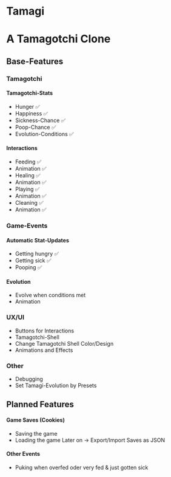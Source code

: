 ﻿# Tamagi #
# A Tamagotchi Clone #

## Base-Features

### Tamagotchi
#### Tamagotchi-Stats
- Hunger ✅
- Happiness ✅
- Sickness-Chance ✅
- Poop-Chance ✅
- Evolution-Conditions ✅

#### Interactions
- Feeding ✅
 - Animation ✅
- Healing ✅
 - Animation ✅
- Playing ✅
 - Animation ✅
- Cleaning ✅
 - Animation ✅

### Game-Events
#### Automatic Stat-Updates
- Getting hungry ✅
- Getting sick ✅
- Pooping ✅
  
#### Evolution
- Evolve when conditions met
 - Animation

### UX/UI
- Buttons for Interactions
- Tamagotchi-Shell
 - Change Tamagotchi Shell Color/Design
- Animations and Effects

### Other
- Debugging
 - Set Tamagi-Evolution by Presets

 
## Planned Features
#### Game Saves (Cookies)
- Saving the game
- Loading the game
Later on -> Export/Import Saves as JSON

#### Other Events
- Puking when overfed oder very fed & just gotten sick
 



